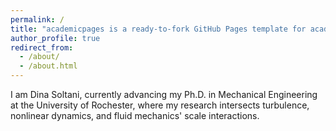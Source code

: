 ```yaml
---
permalink: /
title: "academicpages is a ready-to-fork GitHub Pages template for academic personal websites"
author_profile: true
redirect_from: 
  - /about/
  - /about.html
---
```


I am Dina Soltani, currently advancing my Ph.D. in Mechanical Engineering at the University of Rochester, where my research intersects turbulence, nonlinear dynamics, and fluid mechanics' scale interactions.
